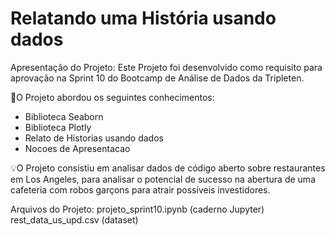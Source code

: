 # Relatando uma História usando dados

Apresentação do Projeto:
Este Projeto foi desenvolvido como requisito para aprovação na Sprint 10 do Bootcamp de Análise de Dados da Tripleten.

🧩O Projeto abordou os seguintes conhecimentos:
- Biblioteca Seaborn
- Biblioteca Plotly
- Relato de Historias usando dados
- Nocoes de Apresentacao
  
💡O Projeto consistiu em analisar dados de código aberto sobre restaurantes em Los Angeles, para analisar 
o potencial de sucesso na abertura de uma cafeteria com robos garçons para atrair possíveis investidores.

Arquivos do Projeto:
projeto_sprint10.ipynb (caderno Jupyter)
rest_data_us_upd.csv (dataset)
